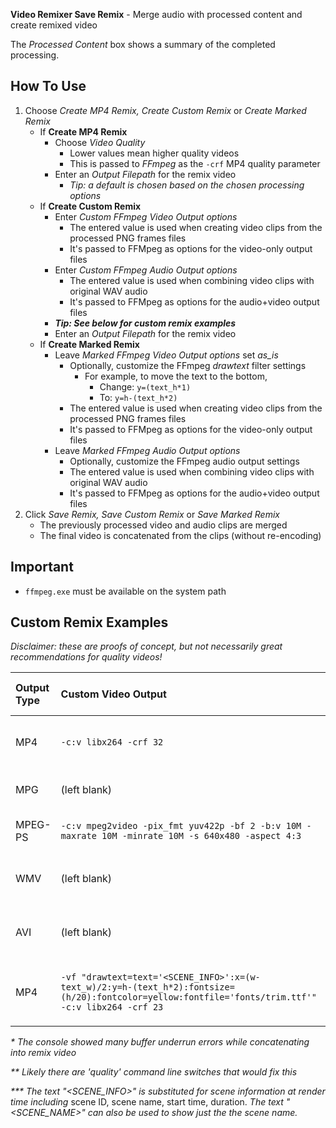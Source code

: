**Video Remixer Save Remix** - Merge audio with processed content and create remixed video

The _Processed Content_ box shows a summary of the completed processing.

## How To Use
1. Choose _Create MP4 Remix, Create Custom Remix_ or _Create Marked Remix_
    - If **Create MP4 Remix**
        - Choose _Video Quality_
            - Lower values mean higher quality videos
            - This is passed to _FFmpeg_ as the `-crf` MP4 quality parameter
        - Enter an _Output Filepath_ for the remix video
            - _Tip: a default is chosen based on the chosen processing options_
    - If **Create Custom Remix**
        - Enter _Custom FFmpeg Video Output options_
            - The entered value is used when creating video clips from the processed PNG frames files
            - It's passed to FFMpeg as options for the video-only output files
        - Enter _Custom FFmpeg Audio Output options_
            - The entered value is used when combining video clips with original WAV audio
            - It's passed to FFMpeg as options for the audio+video output files
        - **_Tip: See below for custom remix examples_**
        - Enter an _Output Filepath_ for the remix video
    - If **Create Marked Remix**
        - Leave _Marked FFmpeg Video Output options_ set _as_is_
            - Optionally, customize the FFmpeg _drawtext_ filter settings
                - For example, to move the text to the bottom,
                    - Change: `y=(text_h*1)`
                    - To: `y=h-(text_h*2)`
            - The entered value is used when creating video clips from the processed PNG frames files
            - It's passed to FFMpeg as options for the video-only output files
        - Leave _Marked FFmpeg Audio Output options_
            - Optionally, customize the FFmpeg audio output settings
            - The entered value is used when combining video clips with original WAV audio
            - It's passed to FFMpeg as options for the audio+video output files
1. Click _Save Remix, Save Custom Remix_ or _Save Marked Remix_
    - The previously processed video and audio clips are merged
    - The final video is concatenated from the clips (without re-encoding)

## Important
- `ffmpeg.exe` must be available on the system path

## Custom Remix Examples
_Disclaimer: these are proofs of concept, but not necessarily great recommendations for quality videos!_

| Output Type | Custom Video Output | Custom Audio Output | Filename | Results |
| :- | :- | :- | :- | :- |
| MP4 | `-c:v libx264 -crf 32` | `-c:a aac` | video.mp4 | Options used for standard MP4 remix output |
| MPG | (left blank) | `-codec: a mp3` | video.mpg | Video with sound played great |
| MPEG-PS | `-c:v mpeg2video -pix_fmt yuv422p -bf 2 -b:v 10M -maxrate 10M -minrate 10M -s 640x480 -aspect 4:3` | `-c:a pcm_s16be -f vob` | video.vob | Video+sound played great (with VLC)* |
| WMV | (left blank) | (left blank) | video.wmv | Video+sound played but was very low quality** |
| AVI | (left blank) | (left blank) | video.avi | Video+sound played but was very low quality** |
| MP4 | `-vf "drawtext=text='<SCENE_INFO>':x=(w-text_w)/2:y=h-(text_h*2):fontsize=(h/20):fontcolor=yellow:fontfile='fonts/trim.ttf'" -c:v libx264 -crf 23` | `-c:a aac` | video.mp4 | Standard MP4 remix video with scene name label*** |

_* The console showed many buffer underrun errors while concatenating into remix video_

_** Likely there are 'quality' command line switches that would fix this_

_*** The text "<SCENE_INFO>" is substituted for scene information at render time including_ scene ID, scene name, start time, duration. _The text "<SCENE_NAME>" can also be used to show just the the scene name._